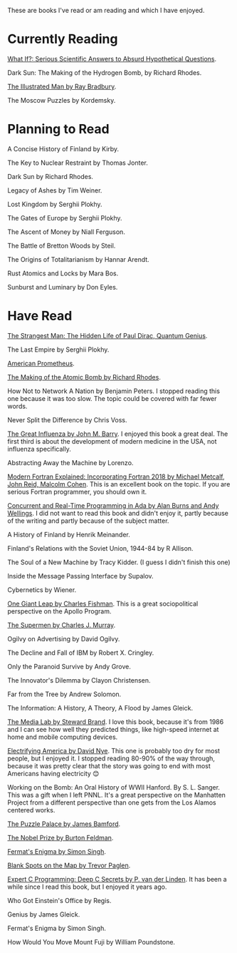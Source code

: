 These are books I've read or am reading and which I have enjoyed.

# Currently Reading

[What If?: Serious Scientific Answers to Absurd Hypothetical Questions](https://en.wikipedia.org/wiki/What_If%3F_(book)).

Dark Sun: The Making of the Hydrogen Bomb, by Richard Rhodes.

[The Illustrated Man by Ray Bradbury](https://en.wikipedia.org/wiki/The_Illustrated_Man).

The Moscow Puzzles by Kordemsky.

# Planning to Read

A Concise History of Finland by Kirby.

The Key to Nuclear Restraint by Thomas Jonter.

Dark Sun by Richard Rhodes.

Legacy of Ashes by Tim Weiner.

Lost Kingdom by Serghii Plokhy.

The Gates of Europe by Serghii Plokhy.

The Ascent of Money by Niall Ferguson.

The Battle of Bretton Woods by Steil.

The Origins of Totalitarianism by Hannar Arendt.

Rust Atomics and Locks by Mara Bos.

Sunburst and Luminary by Don Eyles.

# Have Read

[The Strangest Man: The Hidden Life of Paul Dirac, Quantum Genius](https://en.wikipedia.org/wiki/The_Strangest_Man).

The Last Empire by Serghii Plokhy.

[American Prometheus](https://en.wikipedia.org/wiki/American_Prometheus).

[The Making of the Atomic Bomb by Richard Rhodes](https://en.wikipedia.org/wiki/The_Making_of_the_Atomic_Bomb).

How Not to Network A Nation by Benjamin Peters.
I stopped reading this one because it was too slow.  The topic could be covered with far fewer words.

Never Split the Difference by Chris Voss.

[The Great Influenza by John M. Barry](https://www.penguinrandomhouse.com/books/288950/the-great-influenza-by-john-m-barry/).
I enjoyed this book a great deal.  The first third is about the development of modern medicine in the USA, not influenza specifically.

Abstracting Away the Machine by Lorenzo.

[Modern Fortran Explained: Incorporating Fortran 2018 by Michael Metcalf, John Reid, Malcolm Cohen](https://academic.oup.com/book/26799).
This is an excellent book on the topic.  If you are serious Fortran programmer, you should own it.

[Concurrent and Real-Time Programming in Ada by Alan Burns and Andy Wellings](https://doi.org/10.1017/CBO9780511611230).
I did not want to read this book and didn't enjoy it, partly because of the writing and partly because of the subject matter.

A History of Finland by Henrik Meinander.

Finland's Relations with the Soviet Union, 1944-84 by R Allison.

The Soul of a New Machine by Tracy Kidder.  (I guess I didn't finish this one)

Inside the Message Passing Interface by Supalov.

Cybernetics by Wiener.

[One Giant Leap by Charles Fishman](https://www.simonandschuster.com/books/One-Giant-Leap/Charles-Fishman/9781501106309).
This is a great sociopolitical perspective on the Apollo Program.

[The Supermen by Charles J. Murray](https://www.wiley.com/en-ie/The+Supermen:+The+Story+of+Seymour+Cray+and+the+Technical+Wizards+Behind+the+Supercomputer-p-9780471048855).

Ogilvy on Advertising by David Ogilvy.

The Decline and Fall of IBM by Robert X. Cringley.

Only the Paranoid Survive by Andy Grove.

The Innovator's Dilemma by Clayon Christensen.

Far from the Tree by Andrew Solomon.

The Information: A History, A Theory, A Flood by James Gleick.

[The Media Lab by Steward Brand](https://www.media.mit.edu/publications/the-media-lab-inventing-the-future-book/).
I love this book, because it's from 1986 and I can see how well they predicted things, 
like high-speed internet at home and mobile computing devices.

[Electrifying America by David Nye](https://mitpress.mit.edu/9780262140485/).
This one is probably too dry for most people, but I enjoyed it.
I stopped reading 80-90% of the way through, because it was pretty clear that the story was 
going to end with most Americans having electricity 😊

Working on the Bomb: An Oral History of WWII Hanford. By S. L. Sanger.
This was a gift when I left PNNL.  It's a great perspective on the Manhatten Project from a different perspective
than one gets from the Los Alamos centered works.

[The Puzzle Palace by James Bamford](https://en.wikipedia.org/wiki/The_Puzzle_Palace).

[The Nobel Prize by Burton Feldman](https://www.simonandschuster.com/books/The-Nobel-Prize/Burton-Feldman/9781611457247).

[Fermat's Enigma by Simon Singh](https://en.wikipedia.org/wiki/Fermat%27s_Last_Theorem_(book)).

[Blank Spots on the Map by Trevor Paglen](https://www.penguinrandomhouse.com/books/302310/blank-spots-on-the-map-by-trevor-paglen/).

[Expert C Programming: Deep C Secrets by P. van der Linden](https://www.oreilly.com/library/view/expert-c-programming/0131774298/).
It has been a while since I read this book, but I enjoyed it years ago.

Who Got Einstein's Office by Regis.

Genius by James Gleick.

Fermat's Enigma by Simon Singh.

How Would You Move Mount Fuji by William Poundstone.
